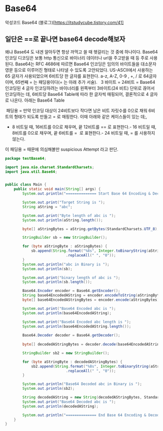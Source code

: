 # Base64
악성코드 Base64
(블로그)[https://itstudycube.tistory.com/41]

## 일단은 ==로 끝나면 base64 decode해보자
왜냐
Base64 도 내겐 알아두면 항상 까먹고 쓸 때 헷갈리는 것 중에 하나이다.
Base64 인코딩 디코딩은 보통 http 통신으로 바이너리 데이터나 url을 주고받을 때 등 주로 사용된다.
Base64는
RFC 4686에 따르면 Base64 인코딩은 임의의 바이트들을 대소문자 영문 등으로 이루어진 형태로 나타낼 수 있도록 고안되었다. US-ASCII에서 사용하는 65 글자가 사용되었으며 6비트당 한 글자를 표현한다. a-z, A-Z, 0-9 , +, / 로 64글자이며, 65번째 = 는 패딩용이다(= 는 아래 추가 서술).
 
3 바이트 = 24비트 = Base64인코딩된 4 글자
인코딩하려는 바이너리를 왼쪽부터 3바이트(24 비트) 단위로 끊어서 인코딩하는 데, 6비트당 Base64 Table에 따라 한 글자씩 매핑되어, 결론적으로 4 글자로 나온다.
아래는 Base64 Table

 패딩용 =
만약 인코딩 대상이 24비트보다 작다면 남은 비트 자릿수를 0으로 채워 6비트의 형태가 되도록 만들고 = 로 매핑한다. 이때 아래와 같은 케이스들이 있는 데;, 
- 8 비트일 때, 16비트를 0으로 채우며, 끝 12비트를 == 로 표현한다.- 16 비트일 때, 8비트를 0으로 채우며, 끝 6비트를 =  로 표현한다.- 24 비트일 때, = 를 사용하지 않는다.

이 패딩용 = 때문에 의심해볼만 suspicious Attempt 라고 판단.
```java
package testBase64;

import java.nio.charset.StandardCharsets;
import java.util.Base64;


public class Main {
    public static void main(String[] args) {
        System.out.println("============== Start Base 64 Encoding & Decoding ! ==================");

        System.out.print("Target String is ");
        String aString = "abc";

        System.out.print("Byte length of abc is ");
        System.out.println(aString.length());

        byte[] aStringBytes = aString.getBytes(StandardCharsets.UTF_8);

        StringBuilder sb = new StringBuilder();

        for (byte aStringByte : aStringBytes) {
            sb.append(String.format("%8s", Integer.toBinaryString(aStringByte))
                            .replaceAll(" ", "0"));
        }
        System.out.println("abc in Binary is ");
        System.out.println(sb);

        System.out.print("binary length of abc is ");
        System.out.println(sb.length());

        Base64.Encoder encoder = Base64.getEncoder();
        String base64EncodedAString = encoder.encodeToString(aStringBytes);
        byte[] base64EncodedAStringBytes = encoder.encode(aStringBytes);

        System.out.print("Base64 Encoded abc is ");
        System.out.println(base64EncodedAString);

        System.out.print("Base64 Encoded abc length is ");
        System.out.println(base64EncodedAString.length());
        
        Base64.Decoder decoder = Base64.getDecoder();
        
        byte[] decodedAStringBytes = decoder.decode(base64EncodedAStringBytes);

        StringBuilder sb2 = new StringBuilder();

        for (byte aStringByte : decodedAStringBytes) {
            sb2.append(String.format("%8s", Integer.toBinaryString(aStringByte))
                            .replaceAll(" ", "0"));
        }

        System.out.println("Base64 Decoded abc in Binary is ");
        System.out.println(sb2);

        String decodedAString = new String(decodedAStringBytes, StandardCharsets.UTF_8);
        System.out.print("Base64 Decoded abc is ");
        System.out.println(decodedAString);

        System.out.println("============== End Base 64 Encoding & Decoding ! ==================");
    }
}
```
